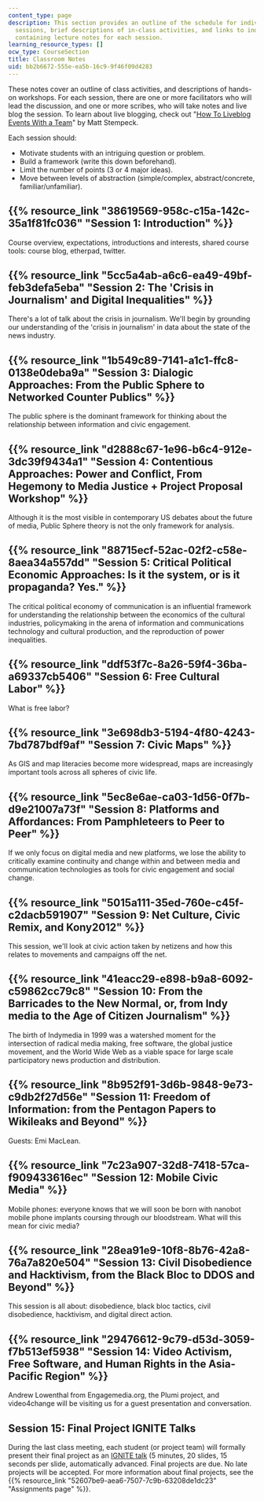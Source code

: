 ```yaml
---
content_type: page
description: This section provides an outline of the schedule for individual class
  sessions, brief descriptions of in-class activities, and links to individual pages
  containing lecture notes for each session.
learning_resource_types: []
ocw_type: CourseSection
title: Classroom Notes
uid: bb2b6672-555e-ea5b-16c9-9f46f09d4283
---
```


These notes cover an outline of class activities, and descriptions of hands-on workshops. For each session, there are one or more facilitators who will lead the discussion, and one or more scribes, who will take notes and live blog the session. To learn about live blogging, check out "[How To Liveblog Events With a Team](http://mediashift.org/2012/08/how-to-live-blog-as-a-team241/)" by Matt Stempeck.

Each session should:

*   Motivate students with an intriguing question or problem.
*   Build a framework (write this down beforehand).
*   Limit the number of points (3 or 4 major ideas).
*   Move between levels of abstraction (simple/complex, abstract/concrete, familiar/unfamiliar).

{{% resource_link "38619569-958c-c15a-142c-35a1f81fc036" "Session 1: Introduction" %}}
---------------------------------------------------------------------------------------

Course overview, expectations, introductions and interests, shared course tools: course blog, etherpad, twitter.

{{% resource_link "5cc5a4ab-a6c6-ea49-49bf-feb3defa5eba" "Session 2: The 'Crisis in Journalism' and Digital Inequalities" %}}
-----------------------------------------------------------------------------------------------------------------

There's a lot of talk about the crisis in journalism. We'll begin by grounding our understanding of the 'crisis in journalism' in data about the state of the news industry.

{{% resource_link "1b549c89-7141-a1c1-ffc8-0138e0deba9a" "Session 3: Dialogic Approaches: From the Public Sphere to Networked Counter Publics" %}}
--------------------------------------------------------------------------------------------------------------------------------------

The public sphere is the dominant framework for thinking about the relationship between information and civic engagement.

{{% resource_link "d2888c67-1e96-b6c4-912e-3dc39f9434a1" "Session 4: Contentious Approaches: Power and Conflict, From Hegemony to Media Justice + Project Proposal Workshop" %}}
--------------------------------------------------------------------------------------------------------------------------------------------------------------------

Although it is the most visible in contemporary US debates about the future of media, Public Sphere theory is not the only framework for analysis.

{{% resource_link "88715ecf-52ac-02f2-c58e-8aea34a557dd" "Session 5: Critical Political Economic Approaches: Is it the system, or is it propaganda? Yes." %}}
-------------------------------------------------------------------------------------------------------------------------------------------------

The critical political economy of communication is an influential framework for understanding the relationship between the economics of the cultural industries, policymaking in the arena of information and communications technology and cultural production, and the reproduction of power inequalities.

{{% resource_link "ddf53f7c-8a26-59f4-36ba-a69337cb5406" "Session 6: Free Cultural Labor" %}}
---------------------------------------------------------------------------------

What is free labor?

{{% resource_link "3e698db3-5194-4f80-4243-7bd787bdf9af" "Session 7: Civic Maps" %}}
------------------------------------------------------------------------

As GIS and map literacies become more widespread, maps are increasingly important tools across all spheres of civic life.

{{% resource_link "5ec8e6ae-ca03-1d56-0f7b-d9e21007a73f" "Session 8: Platforms and Affordances: From Pamphleteers to Peer to Peer" %}}
--------------------------------------------------------------------------------------------------------------------------

If we only focus on digital media and new platforms, we lose the ability to critically examine continuity and change within and between media and communication technologies as tools for civic engagement and social change.

{{% resource_link "5015a111-35ed-760e-c45f-c2dacb591907" "Session 9: Net Culture, Civic Remix, and Kony2012" %}}
----------------------------------------------------------------------------------------------------

This session, we'll look at civic action taken by netizens and how this relates to movements and campaigns off the net.

{{% resource_link "41eacc29-e898-b9a8-6092-c59862cc79c8" "Session 10: From the Barricades to the New Normal, or, from Indy media to the Age of Citizen Journalism" %}}
-----------------------------------------------------------------------------------------------------------------------------------------------------------

The birth of Indymedia in 1999 was a watershed moment for the intersection of radical media making, free software, the global justice movement, and the World Wide Web as a viable space for large scale participatory news production and distribution.

{{% resource_link "8b952f91-3d6b-9848-9e73-c9db2f27d56e" "Session 11: Freedom of Information: from the Pentagon Papers to Wikileaks and Beyond" %}}
----------------------------------------------------------------------------------------------------------------------------------------

Guests: Emi MacLean.

{{% resource_link "7c23a907-32d8-7418-57ca-f909433616ec" "Session 12: Mobile Civic Media" %}}
----------------------------------------------------------------------------------

Mobile phones: everyone knows that we will soon be born with nanobot mobile phone implants coursing through our bloodstream. What will this mean for civic media?

{{% resource_link "28ea91e9-10f8-8b76-42a8-76a7a820e504" "Session 13: Civil Disobedience and Hacktivism, from the Black Bloc to DDOS and Beyond" %}}
-----------------------------------------------------------------------------------------------------------------------------------------

This session is all about: disobedience, black bloc tactics, civil disobedience, hacktivism, and digital direct action.

{{% resource_link "29476612-9c79-d53d-3059-f7b513ef5938" "Session 14: Video Activism, Free Software, and Human Rights in the Asia-Pacific Region" %}}
------------------------------------------------------------------------------------------------------------------------------------------

Andrew Lowenthal from Engagemedia.org, the Plumi project, and video4change will be visiting us for a guest presentation and conversation.

Session 15: Final Project IGNITE Talks
--------------------------------------

During the last class meeting, each student (or project team) will formally present their final project as an [IGNITE talk](http://en.wikipedia.org/wiki/Ignite_(event)) (5 minutes, 20 slides, 15 seconds per slide, automatically advanced. Final projects are due. No late projects will be accepted. For more information about final projects, see the {{% resource_link "52607be9-aea6-7507-7c9b-63208de1dc23" "Assignments page" %}}.